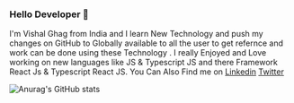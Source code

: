 ### Hello Developer 👋

I'm Vishal Ghag from India and I learn New Technology and push my changes on GitHub to Globally available to all the user to get refernce and work can be done using these Technology . I really Enjoyed and Love working on new languages like JS & Typescript JS and there Framework React Js & Typescript React JS.
You Can Also Find me on <a href="https://www.linkedin.com/in/vishal-ghag-020b2a198/">Linkedin</a> <a href="https://twitter.com/VishalVijayGhag">Twitter</a> 

![Anurag's GitHub stats](https://github-readme-stats.vercel.app/api?username=&theme=vishalghagdark&show_icons=true)
